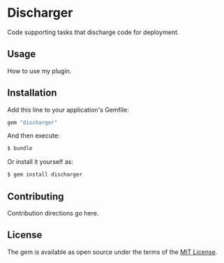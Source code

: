# Discharger
Code supporting tasks that discharge code for deployment.

## Usage
How to use my plugin.

## Installation
Add this line to your application's Gemfile:

```ruby
gem "discharger"
```

And then execute:
```bash
$ bundle
```

Or install it yourself as:
```bash
$ gem install discharger
```

## Contributing
Contribution directions go here.

## License
The gem is available as open source under the terms of the [MIT License](https://opensource.org/licenses/MIT).

